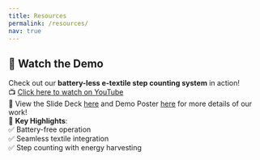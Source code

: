 ```yaml
---
title: Resources
permalink: /resources/
nav: true
---
```


## 🎥 Watch the Demo  
Check out our **battery-less e-textile step counting system** in action!  
📺 [Click here to watch on YouTube](https://www.youtube.com/watch?v=TVmZA9vIDyw)  
📑 View the Slide Deck [here](files/VLSI_2024_Session_C27_v3.pdf) and Demo Poster [here](files/2024_VLSI_Demo_Poster.pdf) for more details of our work!  
🚀 **Key Highlights**:  
✅ Battery-free operation  
✅ Seamless textile integration  
✅ Step counting with energy harvesting  

      
